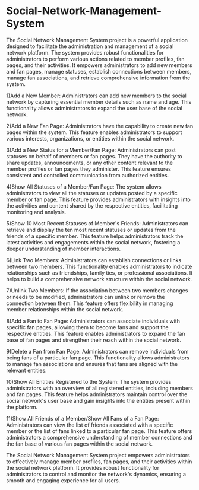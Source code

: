 # Social-Network-Management-System
The Social Network Management System project is a powerful application designed to facilitate the administration and management of a social network platform. The system provides robust functionalities for administrators to perform various actions related to member profiles, fan pages, and their activities. It empowers administrators to add new members and fan pages, manage statuses, establish connections between members, manage fan associations, and retrieve comprehensive information from the system.

1)Add a New Member:
Administrators can add new members to the social network by capturing essential member details such as name and age. This functionality allows administrators to expand the user base of the social network.

2)Add a New Fan Page:
Administrators have the capability to create new fan pages within the system. This feature enables administrators to support various interests, organizations, or entities within the social network.

3)Add a New Status for a Member/Fan Page:
Administrators can post statuses on behalf of members or fan pages. They have the authority to share updates, announcements, or any other content relevant to the member profiles or fan pages they administer. This feature ensures consistent and controlled communication from authorized entities.

4)Show All Statuses of a Member/Fan Page:
The system allows administrators to view all the statuses or updates posted by a specific member or fan page. This feature provides administrators with insights into the activities and content shared by the respective entities, facilitating monitoring and analysis.

5)Show 10 Most Recent Statuses of Member's Friends:
Administrators can retrieve and display the ten most recent statuses or updates from the friends of a specific member. This feature helps administrators track the latest activities and engagements within the social network, fostering a deeper understanding of member interactions.

6)Link Two Members:
Administrators can establish connections or links between two members. This functionality enables administrators to indicate relationships such as friendships, family ties, or professional associations. It helps to build a comprehensive network structure within the social network.

7)Unlink Two Members:
If the association between two members changes or needs to be modified, administrators can unlink or remove the connection between them. This feature offers flexibility in managing member relationships within the social network.

8)Add a Fan to Fan Page:
Administrators can associate individuals with specific fan pages, allowing them to become fans and support the respective entities. This feature enables administrators to expand the fan base of fan pages and strengthen their reach within the social network.

9)Delete a Fan from Fan Page:
Administrators can remove individuals from being fans of a particular fan page. This functionality allows administrators to manage fan associations and ensures that fans are aligned with the relevant entities.

10)Show All Entities Registered to the System:
The system provides administrators with an overview of all registered entities, including members and fan pages. This feature helps administrators maintain control over the social network's user base and gain insights into the entities present within the platform.

11)Show All Friends of a Member/Show All Fans of a Fan Page:
Administrators can view the list of friends associated with a specific member or the list of fans linked to a particular fan page. This feature offers administrators a comprehensive understanding of member connections and the fan base of various fan pages within the social network.

The Social Network Management System project empowers administrators to effectively manage member profiles, fan pages, and their activities within the social network platform. It provides robust functionality for administrators to control and monitor the network's dynamics, ensuring a smooth and engaging experience for all users.
